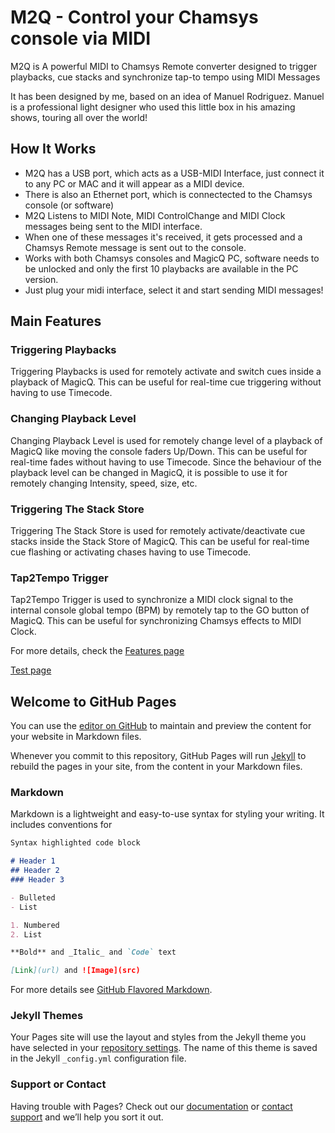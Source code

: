 # M2Q - Control your Chamsys console via MIDI

M2Q is A powerful MIDI to Chamsys Remote converter designed to trigger playbacks, cue stacks and synchronize tap-to tempo using MIDI Messages

It has been designed by me, based on an idea of Manuel Rodriguez. Manuel is a professional light designer who used this little box in his amazing shows, touring all over the world!

## How It Works

- M2Q has a USB port, which acts as a USB-MIDI Interface, just connect it to any PC or MAC and it will appear as a MIDI device.
- There is also an Ethernet port, which is connectected to the Chamsys console (or software)
- M2Q Listens to MIDI Note, MIDI ControlChange and MIDI Clock messages being sent to the MIDI interface.
- When one of these messages it's received, it gets processed and a Chamsys Remote message is sent out to the console.
- Works with both Chamsys consoles and MagicQ PC, software needs to be unlocked and only the first 10 playbacks are available in the PC version.
- Just plug your midi interface, select it and start sending MIDI messages!



## Main Features

### Triggering Playbacks
Triggering Playbacks is used for remotely activate and switch cues inside a playback of MagicQ. This can be useful for real-time cue triggering without having to use Timecode.

### Changing Playback Level
Changing Playback Level is used for remotely change level of a playback of MagicQ like moving the console faders Up/Down. This can be useful for real-time fades without having to use Timecode. Since the behaviour of the playback level can be changed in MagicQ, it is possible to use it for remotely changing Intensity, speed, size, etc.

### Triggering The Stack Store
Triggering The Stack Store is used for remotely activate/deactivate cue stacks inside the Stack Store of MagicQ. This can be useful for real-time cue flashing or activating chases having to use Timecode.

### Tap2Tempo Trigger
Tap2Tempo Trigger is used to synchronize a MIDI clock signal to the internal console global tempo (BPM) by remotely tap to the GO button of MagicQ. This can be useful for synchronizing Chamsys effects to MIDI Clock.

For more details, check the [Features page](./features.md) 






[Test page](./test.md) 



## Welcome to GitHub Pages

You can use the [editor on GitHub](https://github.com/lorenzofattori/M2Q-hardware/edit/main/README.md) to maintain and preview the content for your website in Markdown files.

Whenever you commit to this repository, GitHub Pages will run [Jekyll](https://jekyllrb.com/) to rebuild the pages in your site, from the content in your Markdown files.

### Markdown

Markdown is a lightweight and easy-to-use syntax for styling your writing. It includes conventions for

```markdown
Syntax highlighted code block

# Header 1
## Header 2
### Header 3

- Bulleted
- List

1. Numbered
2. List

**Bold** and _Italic_ and `Code` text

[Link](url) and ![Image](src)
```

For more details see [GitHub Flavored Markdown](https://guides.github.com/features/mastering-markdown/).

### Jekyll Themes

Your Pages site will use the layout and styles from the Jekyll theme you have selected in your [repository settings](https://github.com/lorenzofattori/M2Q-hardware/settings/pages). The name of this theme is saved in the Jekyll `_config.yml` configuration file.

### Support or Contact

Having trouble with Pages? Check out our [documentation](https://docs.github.com/categories/github-pages-basics/) or [contact support](https://support.github.com/contact) and we’ll help you sort it out.
